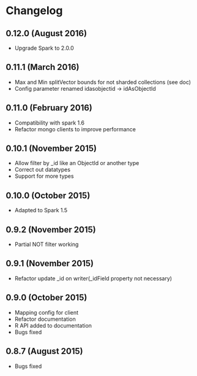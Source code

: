 # Changelog

## 0.12.0 (August 2016)

* Upgrade Spark to 2.0.0

## 0.11.1 (March 2016)

* Max and Min splitVector bounds for not sharded collections (see doc)
* Config parameter renamed idasobjectid -> idAsObjectId

## 0.11.0 (February 2016)

* Compatibility with spark 1.6
* Refactor mongo clients  to improve performance

## 0.10.1 (November 2015)

* Allow filter by _id like an ObjectId or another type
* Correct out datatypes
* Support for more types

## 0.10.0 (October 2015)

* Adapted to Spark 1.5

## 0.9.2 (November 2015)
 		 
* Partial NOT filter working

## 0.9.1 (November 2015)

* Refactor update _id on writer(_idField property not necessary)

## 0.9.0 (October 2015)

* Mapping config for client
* Refactor documentation
* R API added to documentation
* Bugs fixed

## 0.8.7 (August 2015)

* Bugs fixed
